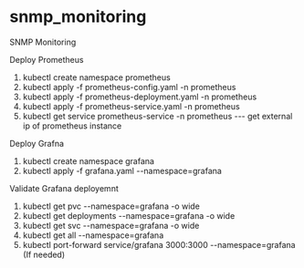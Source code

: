 # snmp_monitoring
SNMP Monitoring


Deploy Prometheus
1. kubectl create namespace prometheus
2. kubectl apply -f prometheus-config.yaml -n prometheus
3. kubectl apply -f prometheus-deployment.yaml -n prometheus
4. kubectl apply -f prometheus-service.yaml -n prometheus
5. kubectl get service prometheus-service -n prometheus --- get external ip of prometheus instance

Deploy Grafna
1. kubectl create namespace grafana
2. kubectl apply -f grafana.yaml --namespace=grafana

Validate Grafana deployemnt
1. kubectl get pvc --namespace=grafana -o wide
2. kubectl get deployments --namespace=grafana -o wide
3. kubectl get svc --namespace=grafana -o wide
4. kubectl get all --namespace=grafana
5. kubectl port-forward service/grafana 3000:3000 --namespace=grafana  (If needed)






